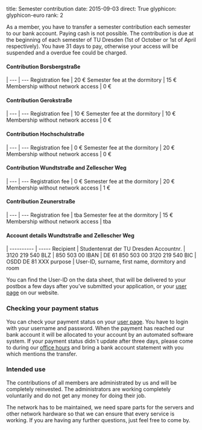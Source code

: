 title: Semester contribution
date: 2015-09-03
direct: True
glyphicon: glyphicon-euro
rank: 2

As a member, you have to transfer a semester contribution each semester to our bank account. Paying cash is not possible.
The contribution is due at the beginning of each semester of TU Dresden (1st of October or 1st of April respectively). You have 31 days to pay, otherwise your access will be suspended and a overdue fee could be charged.

#### Contribution Borsbergstraße
 |
--- | ---
Registration fee					| 20 €
Semester fee at the dormitory			| 15 €
Membership without network access		| 0 €

#### Contribution Gerokstraße
 |
--- | ---
Registration fee					| 10 €
Semester fee at the dormitory				| 10 €
Membership without network access		| 0 €

#### Contribution Hochschulstraße
 |
--- | ---
Registration fee					| 0 €
Semester fee at the dormitory				| 20 €
Membership without network access		| 0 €

#### Contribution Wundtstraße and Zellescher Weg
 |
--- | ---
Registration fee					| 0 €
Semester fee at the dormitory				| 20 €
Membership without network access		| 1 €

#### Contribution Zeunerstraße
 |
--- | ---
Registration fee					| tba
Semester fee at the dormitory				| 15 €
Membership without network access		| tba

#### Account details Wundtstraße and Zellescher Weg
 |
---------- | -----
Recipient  | Studentenrat der TU Dresden
Accountnr. | 3120 219 540
BLZ        | 850 503 00
IBAN       | DE 61 850 503 00 3120 219 540
BIC        | OSDD DE 81 XXX
purpose	   | User-ID, surname, first name, dormitory and room

You can find the User-ID on the data sheet, that will be delivered to your postbox a few days after you’ve submitted your application, or your [user page](/usersuite) on our website.

### Checking your payment status

You can check your payment status on your [user page](/usersuite). You have to login with your username and password.
When the payment has reached our bank account it will be allocated to your account by an automated software system.
If your payment status didn´t update after three days, please come to during our [office hours](/contact) and  bring a bank account statement with you which mentions the transfer. 

### Intended use

The contributions of all members are administrated by us and will be completely reinvested. The administrators are working completely voluntarily and do not get any money for doing their job.

The network has to be maintained, we need spare parts for the servers and other network hardware so that we can ensure that every service is working. If you are having any further questions, just feel free to come by.
